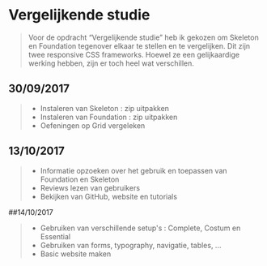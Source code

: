 # Vergelijkende studie

> Voor de opdracht “Vergelijkende studie” heb ik gekozen om Skeleton en Foundation tegenover elkaar te stellen en te vergelijken. Dit zijn twee responsive CSS frameworks. Hoewel ze een gelijkaardige werking hebben, zijn er toch heel wat verschillen.



## 30/09/2017

> - Instaleren van Skeleton : zip uitpakken
> - Instaleren van Foundation : zip uitpakken
> - Oefeningen op Grid vergeleken

## 13/10/2017

> - Informatie opzoeken over het gebruik en toepassen van Foundation en Skeleton
> - Reviews lezen van gebruikers
> - Bekijken van GitHub, website en tutorials

##14/10/2017

> - Gebruiken van verschillende setup's : Complete, Costum en Essential
> - Gebruiken van forms, typography, navigatie, tables, ...
> - Basic website maken

